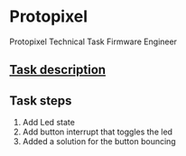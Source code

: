 # Protopixel
Protopixel Technical Task Firmware Engineer

## [Task description](https://protopixel.notion.site/Technical-Task-Firmware-Engineer-41d9b9e8c44248c7967ae2ce0ed0c2be)

## Task steps

1. Add Led state
2. Add button interrupt that toggles the led
3. Added a solution for the button bouncing
 